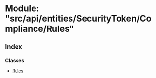 # Module: "src/api/entities/SecurityToken/Compliance/Rules"

## Index

### Classes

* [Rules](../classes/_src_api_entities_securitytoken_compliance_rules_.rules.md)
